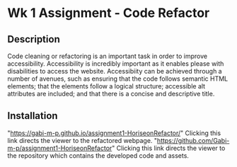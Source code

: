 # Wk 1 Assignment - Code Refactor

## Description
Code cleaning or refactoring is an important task in order to improve accessibility. Accessibility is incredibly important as it enables please with disabilities to access the website. Accessibiity can be achieved through a number of avenues, such as ensuring that the code follows semantic HTML elements; that the elements follow a logical structure; accessible alt attributes are included; and that there is a concise and descriptive title.

## Installation
"https://gabi-m-p.github.io/assignment1-HoriseonRefactor/"
Clicking this link directs the viewer to the refactored webpage.
"https://github.com/Gabi-m-p/assignment1-HoriseonRefactor"
Clicking this link directs the viewer to the repository which contains the developed code and assets.
